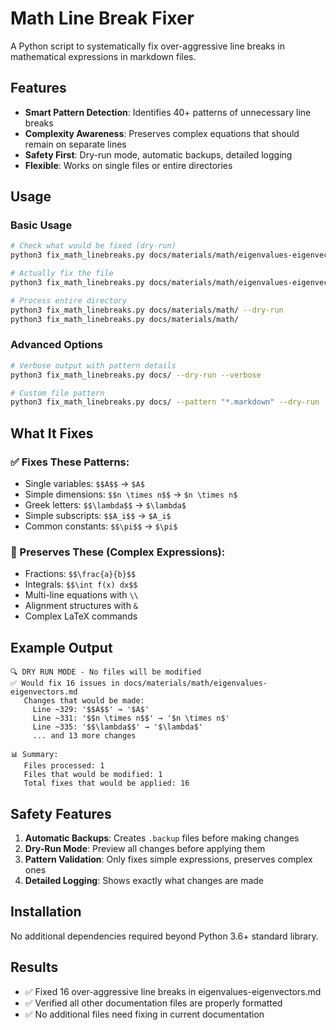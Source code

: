 # Math Line Break Fixer

A Python script to systematically fix over-aggressive line breaks in mathematical expressions in markdown files.

## Features

- **Smart Pattern Detection**: Identifies 40+ patterns of unnecessary line breaks
- **Complexity Awareness**: Preserves complex equations that should remain on separate lines
- **Safety First**: Dry-run mode, automatic backups, detailed logging
- **Flexible**: Works on single files or entire directories

## Usage

### Basic Usage

```bash
# Check what would be fixed (dry-run)
python3 fix_math_linebreaks.py docs/materials/math/eigenvalues-eigenvectors.md --dry-run

# Actually fix the file
python3 fix_math_linebreaks.py docs/materials/math/eigenvalues-eigenvectors.md

# Process entire directory
python3 fix_math_linebreaks.py docs/materials/math/ --dry-run
python3 fix_math_linebreaks.py docs/materials/math/
```

### Advanced Options

```bash
# Verbose output with pattern details
python3 fix_math_linebreaks.py docs/ --dry-run --verbose

# Custom file pattern
python3 fix_math_linebreaks.py docs/ --pattern "*.markdown" --dry-run
```

## What It Fixes

### ✅ Fixes These Patterns:
- Single variables: `$$A$$` → `$A$`
- Simple dimensions: `$$n \times n$$` → `$n \times n$`
- Greek letters: `$$\lambda$$` → `$\lambda$`
- Simple subscripts: `$$A_i$$` → `$A_i$`
- Common constants: `$$\pi$$` → `$\pi$`

### 🚫 Preserves These (Complex Expressions):
- Fractions: `$$\frac{a}{b}$$`
- Integrals: `$$\int f(x) dx$$`
- Multi-line equations with `\\`
- Alignment structures with `&`
- Complex LaTeX commands

## Example Output

```
🔍 DRY RUN MODE - No files will be modified
✅ Would fix 16 issues in docs/materials/math/eigenvalues-eigenvectors.md
   Changes that would be made:
     Line ~329: '$$A$$' → '$A$'
     Line ~331: '$$n \times n$$' → '$n \times n$'
     Line ~335: '$$\lambda$$' → '$\lambda$'
     ... and 13 more changes

📊 Summary:
   Files processed: 1
   Files that would be modified: 1
   Total fixes that would be applied: 16
```

## Safety Features

1. **Automatic Backups**: Creates `.backup` files before making changes
2. **Dry-Run Mode**: Preview all changes before applying them
3. **Pattern Validation**: Only fixes simple expressions, preserves complex ones
4. **Detailed Logging**: Shows exactly what changes are made

## Installation

No additional dependencies required beyond Python 3.6+ standard library.

## Results

- ✅ Fixed 16 over-aggressive line breaks in eigenvalues-eigenvectors.md
- ✅ Verified all other documentation files are properly formatted
- ✅ No additional files need fixing in current documentation

